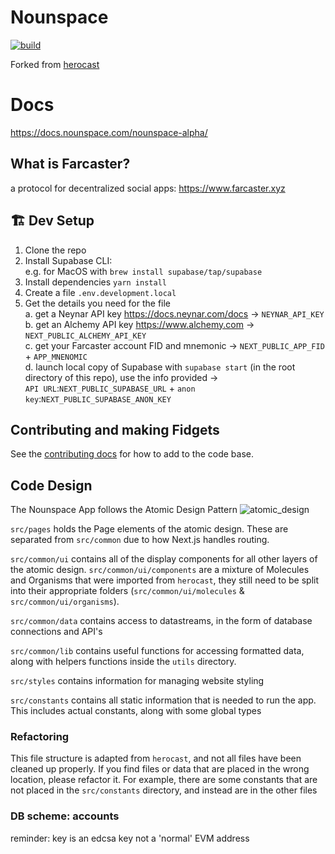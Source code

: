 # Nounspace
[![build](https://github.com/hellno/herocast/actions/workflows/build.yaml/badge.svg)](https://github.com/hellno/herocast/actions/workflows/build.yaml)

Forked from [herocast](https://github.com/hellno/herocast/)

# Docs
https://docs.nounspace.com/nounspace-alpha/

## What is Farcaster?
a protocol for decentralized social apps: https://www.farcaster.xyz

## 🏗️ Dev Setup

1. Clone the repo
2. Install Supabase CLI: <br> e.g. for MacOS with `brew install supabase/tap/supabase`
3. Install dependencies `yarn install`
4. Create a file `.env.development.local`
5. Get the details you need for the file <br>
  a. get a Neynar API key https://docs.neynar.com/docs -> `NEYNAR_API_KEY` <br>
  b. get an Alchemy API key https://www.alchemy.com -> `NEXT_PUBLIC_ALCHEMY_API_KEY` <br>
  c. get your Farcaster account FID and mnemonic -> `NEXT_PUBLIC_APP_FID` + `APP_MNENOMIC`<br>
  d. launch local copy of Supabase with `supabase start` (in the root directory of this repo), use the info provided -> <br>
 `API URL`:`NEXT_PUBLIC_SUPABASE_URL` + `anon key`:`NEXT_PUBLIC_SUPABASE_ANON_KEY`

## Contributing and making Fidgets

See the [contributing docs](docs/CONTRIBUTING.MD) for how to add to the code base.

## Code Design

The Nounspace App follows the Atomic Design Pattern
![atomic_design](https://github.com/Nounspace/nounspace.ts/assets/7180740/2c892612-c730-4e74-bd32-3e7a8a6babbb)

`src/pages` holds the Page elements of the atomic design. These are separated from `src/common` due to how Next.js handles routing.

`src/common/ui` contains all of the display components for all other layers of the atomic design. `src/common/ui/components` are a mixture of Molecules and Organisms that were imported from `herocast`, they still need to be split into their appropriate folders (`src/common/ui/molecules` & `src/common/ui/organisms`).

`src/common/data` contains access to datastreams, in the form of database connections and API's

`src/common/lib` contains useful functions for accessing formatted data, along with helpers functions inside the `utils` directory.

`src/styles` contains information for managing website styling

`src/constants` contains all static information that is needed to run the app. This includes actual constants, along with some global types

### Refactoring

This file structure is adapted from `herocast`, and not all files have been cleaned up properly. If you find files or data that are placed in the wrong location, please refactor it. For example, there are some constants that are not placed in the `src/constants` directory, and instead are in the other files


### DB scheme: accounts
reminder: key is an edcsa key not a 'normal' EVM address
